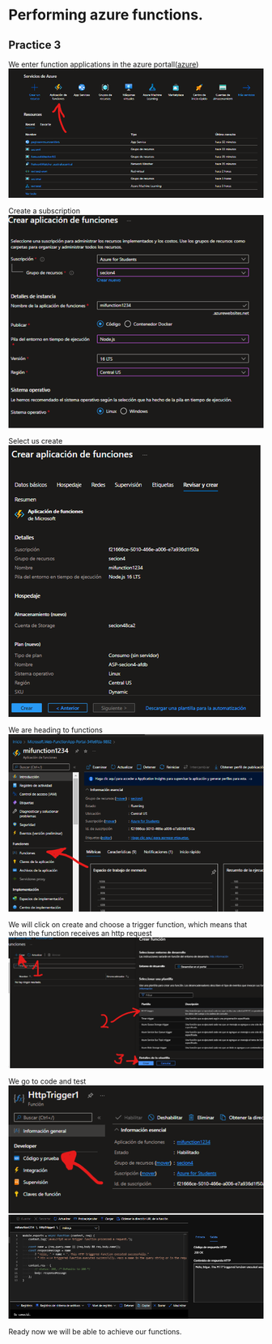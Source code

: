 # Performing azure functions.

## Practice 3

We enter function applications in the azure portall([azure](https://portal.azure.com/))<br> 
![](img/1.png)

Create a subscription<br>
![](img/2.png)

Select us create<br>
![](img/3.png)

We are heading to functions<br> 
![](img/4.png)

We will click on create and choose a trigger function, which means that when the function receives an http request <br>
![](img/5.png)

We go to code and test<br>
![](img/6.png)
![](img/7.png)

Ready now we will be able to achieve our functions.